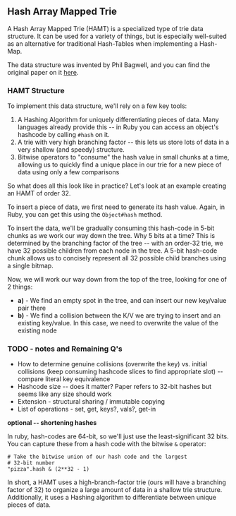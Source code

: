 ## Hash Array Mapped Trie

A Hash Array Mapped Trie (HAMT) is a specialized type
of trie data structure. It can be used for a variety of
things, but is especially well-suited as an alternative
for traditional Hash-Tables when implementing a Hash-Map.

The data structure was invented by Phil Bagwell, and you
can find the original paper on it [here](http://lampwww.epfl.ch/papers/idealhashtrees.pdf).

### HAMT Structure

To implement this data structure, we'll rely on a few key
tools:

1. A Hashing Algorithm for uniquely differentiating pieces of data.
Many languages already provide this -- in Ruby you can access an
object's hashcode by calling `#hash` on it.
2. A trie with very high branching factor -- this lets us store lots
of data in a very shallow (and speedy) structure.
3. Bitwise operators to "consume" the hash value in small chunks
at a time, allowing us to quickly find a unique place in our trie
for a new piece of data using only a few comparisons

So what does all this look like in practice? Let's look at
an example creating an HAMT of order 32.

To insert a piece of data, we first need to generate its
hash value. Again, in Ruby, you can get this using the
`Object#hash` method.

To insert the data, we'll be gradually consuming this hash-code
in 5-bit chunks as we work our way down the tree. Why 5 bits
at a time? This is determined by the branching factor of the tree
-- with an order-32 trie, we have 32 possible children from each
node in the tree. A 5-bit hash-code chunk allows us to concisely
represent all 32 possible child branches using a single bitmap.

Now, we will work our way down from the top of the tree, looking
for one of 2 things:

* __a)__ - We find an empty spot in the tree, and can insert our
new key/value pair there
* __b)__ - We find a collision between the K/V we are trying to insert
and an existing key/value. In this case, we need to overwrite
the value of the existing node

### TODO - notes and Remaining Q's

* How to determine genuine collisions (overwrite the key) vs. initial collisions
(keep consuming hashcode slices to find appropriate slot) -- compare
literal key equivalence
* Hashcode size -- does it matter? Paper refers to 32-bit hashes but
seems like any size should work
* Extension - structural sharing / immutable copying
* List of operations - set, get, keys?, vals?, get-in

__optional -- shortening hashes__

In ruby, hash-codes are 64-bit, so we'll just use the least-significant
32 bits. You can capture these from a hash code with the bitwise
`&` operator:

```
# Take the bitwise union of our hash code and the largest
# 32-bit number
"pizza".hash & (2**32 - 1)
```

In short, a HAMT uses a high-branch-factor trie (ours will have a
branching factor of 32) to organize a large amount of data in
a shallow trie structure. Additionally, it uses a Hashing algorithm
to differentiate between unique pieces of data.


